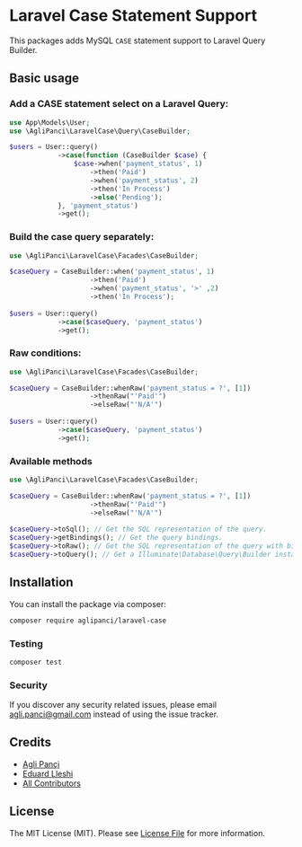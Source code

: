 # Laravel Case Statement Support

This packages adds MySQL `CASE` statement support to Laravel Query Builder.

## Basic usage

### Add a CASE statement select on a Laravel Query:

```php
use App\Models\User;
use \AgliPanci\LaravelCase\Query\CaseBuilder;

$users = User::query()
            ->case(function (CaseBuilder $case) {
                $case->when('payment_status', 1)
                    ->then('Paid')
                    ->when('payment_status', 2)
                    ->then('In Process')
                    ->else('Pending');
            }, 'payment_status')
            ->get();
```

### Build the case query separately:

```php
use \AgliPanci\LaravelCase\Facades\CaseBuilder;

$caseQuery = CaseBuilder::when('payment_status', 1)
                    ->then('Paid')
                    ->when('payment_status', '>' ,2)
                    ->then('In Process');
                    
$users = User::query()
            ->case($caseQuery, 'payment_status')
            ->get();
```

### Raw conditions:

```php
use \AgliPanci\LaravelCase\Facades\CaseBuilder;

$caseQuery = CaseBuilder::whenRaw('payment_status = ?', [1])
                    ->thenRaw("'Paid'")
                    ->elseRaw("'N/A'")
                    
$users = User::query()
            ->case($caseQuery, 'payment_status')
            ->get();
```

### Available methods

```php
use \AgliPanci\LaravelCase\Facades\CaseBuilder;

$caseQuery = CaseBuilder::whenRaw('payment_status = ?', [1])
                    ->thenRaw("'Paid'")
                    ->elseRaw("'N/A'")
                    
$caseQuery->toSql(); // Get the SQL representation of the query.
$caseQuery->getBindings(); // Get the query bindings.
$caseQuery->toRaw(); // Get the SQL representation of the query with bindings.
$caseQuery->toQuery(); // Get a Illuminate\Database\Query\Builder instance.
```

## Installation

You can install the package via composer:

```bash
composer require aglipanci/laravel-case
```

### Testing

```bash
composer test
```

### Security

If you discover any security related issues, please email agli.panci@gmail.com instead of using the issue tracker.

## Credits

- [Agli Pançi](https://github.com/aglipanci)
- [Eduard Lleshi](https://github.com/eduardlleshi)
- [All Contributors](../../contributors)

## License

The MIT License (MIT). Please see [License File](LICENSE.md) for more information.
